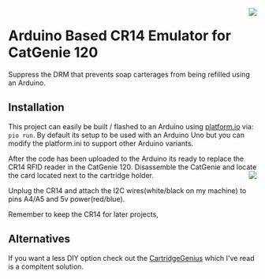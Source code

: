 <img align="right" src="https://github.com/davidhampgonsalves/CR14-emulator-for-CatGenie-120/raw/master/catgenie.gif"/>

# Arduino Based CR14 Emulator for CatGenie 120
Suppress the DRM that prevents soap carterages from being refilled using an Arduino.

## Installation
This project can easily be built / flashed to an Arduino using [platform.io](https://platformio.org/) via: `pio run`. By default its setup to be used with an Arduino Uno but you can modify the platform.ini to support other Arduino variants.

After the code has been uploaded to the Arduino its ready to replace the CR14 RFID reader in the CatGenie 120. Disassemble the CatGenie and locate the card located next to the cartridge holder.
<img align="right" src="https://github.com/davidhampgonsalves/CR14-emulator-for-CatGenie-120/raw/master/cr14.jpg"/>

Unplug the CR14 and attach the I2C wires(white/black on my machine) to pins A4/A5 and 5v power(red/blue).

Remember to keep the CR14 for later projects,

## Alternatives
If you want a less DIY option check out the [CartridgeGenius](http://cartridgegenius.com/) which I've read is a compitent solution.
